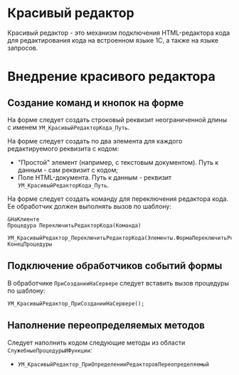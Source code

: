 # Красивый редактор

Красивый редактор - это механизм подключения HTML-редактора кода для редактирования кода на встроенном языке 1С, а также на языке запросов.

# Внедрение красивого редактора

## Создание команд и кнопок на форме

На форме следует создать строковый реквизит неограниченной длины с именем `УМ_КрасивыйРедакторКода_Путь`.

На форме следует создать по два элемента для каждого редактируемого реквизита с кодом:
- "Простой" элемент (например, с текстовым документом). Путь к данным - сам реквизит с кодом;
- Поле HTML-документа. Путь к данным - реквизит `УМ_КрасивыйРедакторКода_Путь`.

На форме следует создать команду для переключения редактора кода. Ее обработчик должен выполнять вызов по шаблону:

```1c
&НаКлиенте
Процедура ПереключитьРедакторКода(Команда)
	УМ_КрасивыйРедактор_ПереключитьРедакторКода(Элементы.ФормаПереключитьРедакторКода);
КонецПроцедуры
```

## Подключение обработчиков событий формы

В обработчике `ПриСозданииНаСервере` следует вставить вызов процедуры по шаблону:

```1c
УМ_КрасивыйРедактор_ПриСозданииНаСервере();
```

## Наполнение переопределяемых методов

Следует наполнить кодом следующие методы из области `СлужебныеПроцедурыИФункции`:
- `УМ_КрасивыйРедактор_ПриОпределенииРедакторовПереопределяемый`
